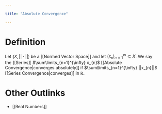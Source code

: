 ```yaml
---

title: "Absolute Convergence"

---
```

# Definition
Let $(X, ||\cdot||)$ be a [[Normed Vector Space]] and let $({x}_{n})_{n=1}^{\infty} \subset X$. We say the [[Series]] $\sum\limits_{n=1}^{\infty} x_{n}$ [[Absolute Convergence|converges absolutely]] if $\sum\limits_{n=1}^{\infty} ||x_{n}||$ [[Series Convergence|converges]] in $\mathbb{R}$.

# Other Outlinks
- [[Real Numbers]]